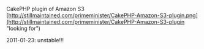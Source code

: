 CakePHP plugin of Amazon S3 [http://stillmaintained.com/primeminister/CakePHP-Amazon-S3-plugin.png](http://stillmaintained.com/primeminister/CakePHP-Amazon-S3-plugin "looking for")

2011-01-23: unstable!!!
